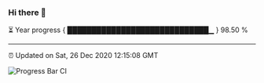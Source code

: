 ### Hi there 👋

⏳ Year progress { █████████████████████████████▁ } 98.50 %

---

⏰ Updated on Sat, 26 Dec 2020 12:15:08 GMT

![Progress Bar CI](https://github.com/liununu/liununu/workflows/Progress%20Bar%20CI/badge.svg)

